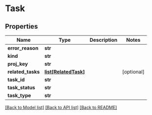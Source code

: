 # Task

## Properties
Name | Type | Description | Notes
------------ | ------------- | ------------- | -------------
**error_reason** | **str** |  | 
**kind** | **str** |  | 
**proj_key** | **str** |  | 
**related_tasks** | [**list[RelatedTask]**](RelatedTask.md) |  | [optional] 
**task_id** | **str** |  | 
**task_status** | **str** |  | 
**task_type** | **str** |  | 

[[Back to Model list]](../README.md#documentation-for-models) [[Back to API list]](../README.md#documentation-for-api-endpoints) [[Back to README]](../README.md)


